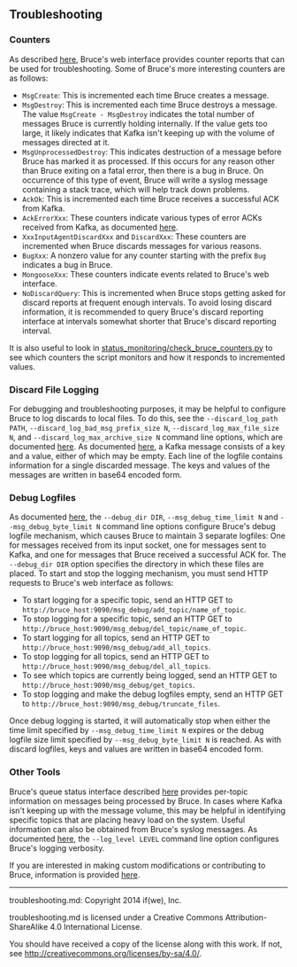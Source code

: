 ## Troubleshooting

### Counters

As described [here](status_monitoring.md#counter-reporting), Bruce's web
interface provides counter reports that can be used for troubleshooting.  Some
of Bruce's more interesting counters are as follows:

* `MsgCreate`: This is incremented each time Bruce creates a message.
* `MsgDestroy`: This is incremented each time Bruce destroys a message.  The
value `MsgCreate - MsgDestroy` indicates the total number of messages Bruce is
currently holding internally.  If the value gets too large, it likely indicates
that Kafka isn't keeping up with the volume of messages directed at it.
* `MsgUnprocessedDestroy`: This indicates destruction of a message before Bruce
has marked it as processed.  If this occurs for any reason other than Bruce
exiting on a fatal error, then there is a bug in Bruce.  On occurrence of this
type of event, Bruce will write a syslog message containing a stack trace,
which will help track down problems.
* `AckOk`: This is incremented each time Bruce receives a successful ACK from
Kafka.
* `AckErrorXxx`: These counters indicate various types of error ACKs received
from Kafka, as documented
[here](https://cwiki.apache.org/confluence/display/KAFKA/A+Guide+To+The+Kafka+Protocol#AGuideToTheKafkaProtocol-ErrorCodes).
* `XxxInputAgentDiscardXxx` and `DiscardXxx`: These counters are incremented
when Bruce discards messages for various reasons.
* `BugXxx`: A nonzero value for any counter starting with the prefix `Bug`
indicates a bug in Bruce.
* `MongooseXxx`: These counters indicate events related to Bruce's web
interface.
* `NoDiscardQuery`: This is incremented when Bruce stops getting asked for
discard reports at frequent enough intervals.  To avoid losing discard
information, it is recommended to query Bruce's discard reporting interface at
intervals somewhat shorter that Bruce's discard reporting interval.

It is also useful to look in
[status_monitoring/check_bruce_counters.py](../status_monitoring/check_bruce_counters.py)
to see which counters the script monitors and how it responds to incremented
values.

### Discard File Logging

For debugging and troubleshooting purposes, it may be helpful to configure
Bruce to log discards to local files.  To do this, see the
`--discard_log_path PATH`, `--discard_log_bad_msg_prefix_size N`,
`--discard_log_max_file_size N`, and `--discard_log_max_archive_size N` command
line options, which are documented
[here](detailed_config.md#command-line-arguments).
As documented
[here](https://cwiki.apache.org/confluence/display/KAFKA/A+Guide+To+The+Kafka+Protocol#AGuideToTheKafkaProtocol-Messagesets),
a Kafka message consists of a key and a value, either of which may be empty.
Each line of the logfile contains information for a single discarded message.
The keys and values of the messages are written in base64 encoded form.

### Debug Logfiles

As documented [here](detailed_config.md#command-line-arguments), the
`--debug_dir DIR`, `--msg_debug_time_limit N` and `--msg_debug_byte_limit N`
command line options configure Bruce's debug logfile mechanism, which causes
Bruce to maintain 3 separate logfiles: One for messages received from its input
socket, one for messages sent to Kafka, and one for messages that Bruce
received a successful ACK for.  The `--debug_dir DIR` option specifies the
directory in which these files are placed.  To start and stop the logging
mechanism, you must send HTTP requests to Bruce's web interface as follows:

* To start logging for a specific topic, send an HTTP GET to
`http://bruce_host:9090/msg_debug/add_topic/name_of_topic`.
* To stop logging for a specific topic, send an HTTP GET to
`http://bruce_host:9090/msg_debug/del_topic/name_of_topic`.
* To start logging for all topics, send an HTTP GET to
`http://bruce_host:9090/msg_debug/add_all_topics`.
* To stop logging for all topics, send an HTTP GET to
`http://bruce_host:9090/msg_debug/del_all_topics`.
* To see which topics are currently being logged, send an HTTP GET to
`http://bruce_host:9090/msg_debug/get_topics`.
* To stop logging and make the debug logfiles empty, send an HTTP GET to
`http://bruce_host:9090/msg_debug/truncate_files`.

Once debug logging is started, it will automatically stop when either the
time limit specified by `--msg_debug_time_limit N` expires or the debug logfile
size limit specified by `--msg_debug_byte_limit N` is reached.  As with discard
logfiles, keys and values are written in base64 encoded form.

### Other Tools

Bruce's queue status interface described
[here](status_monitoring.md#queued-message-information)
provides per-topic information on messages being processed by Bruce.  In cases
where Kafka isn't keeping up with the message volume, this may be helpful in
identifying specific topics that are placing heavy load on the system.  Useful
information can also be obtained from Bruce's syslog messages.  As documented
[here](detailed_config.md#command-line-arguments), the `--log_level LEVEL`
command line option configures Bruce's logging verbosity.

If you are interested in making custom modifications or contributing to Bruce,
information is provided [here](../README.md#modifying-bruces-implementation).

-----

troubleshooting.md: Copyright 2014 if(we), Inc.

troubleshooting.md is licensed under a Creative Commons Attribution-ShareAlike
4.0 International License.

You should have received a copy of the license along with this work. If not,
see <http://creativecommons.org/licenses/by-sa/4.0/>.
